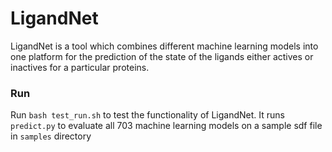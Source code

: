 # LigandNet
LigandNet is a tool which combines different machine learning models into one platform for the prediction of the state of the ligands either actives or inactives for a particular proteins.


### Run
Run `bash test_run.sh` to test the functionality of LigandNet. It runs `predict.py` to evaluate all 703 machine learning models on a sample sdf file in `samples` directory

